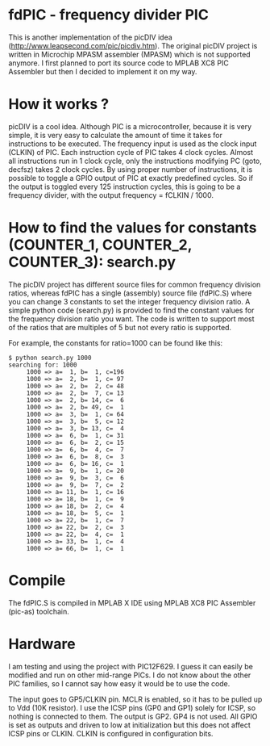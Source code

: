 
# fdPIC - frequency divider PIC

This is another implementation of the picDIV idea (http://www.leapsecond.com/pic/picdiv.htm). The original picDIV project is written in Microchip MPASM assembler (MPASM) which is not supported anymore. I first planned to port its source code to MPLAB XC8 PIC Assembler but then I decided to implement it on my way. 

# How it works ?

picDIV is a cool idea. Although PIC is a microcontroller, because it is very simple, it is very easy to calculate the amount of time it takes for instructions to be executed. The frequency input is used as the clock input (CLKIN) of PIC. Each instruction cycle of PIC takes 4 clock cycles. Almost all instructions run in 1 clock cycle, only the instructions modifying PC (goto, decfsz) takes 2 clock cycles. By using proper number of instructions, it is possible to toggle a GPIO output of PIC at exactly predefined cycles. So if the output is toggled every 125 instruction cycles, this is going to be a frequency divider, with the output frequency = fCLKIN / 1000.

# How to find the values for constants (COUNTER_1, COUNTER_2, COUNTER_3): search.py

The picDIV project has different source files for common frequency division ratios, whereas fdPIC has a single (assembly) source file (fdPIC.S) where you can change 3 constants to set the integer frequency division ratio. A simple python code (search.py) is provided to find the constant values for the frequency division ratio you want. The code is written to support most of the ratios that are multiples of 5 but not every ratio is supported.

For example, the constants for ratio=1000 can be found like this:

```
$ python search.py 1000
searching for: 1000
     1000 => a=  1, b=  1, c=196
     1000 => a=  2, b=  1, c= 97
     1000 => a=  2, b=  2, c= 48
     1000 => a=  2, b=  7, c= 13
     1000 => a=  2, b= 14, c=  6
     1000 => a=  2, b= 49, c=  1
     1000 => a=  3, b=  1, c= 64
     1000 => a=  3, b=  5, c= 12
     1000 => a=  3, b= 13, c=  4
     1000 => a=  6, b=  1, c= 31
     1000 => a=  6, b=  2, c= 15
     1000 => a=  6, b=  4, c=  7
     1000 => a=  6, b=  8, c=  3
     1000 => a=  6, b= 16, c=  1
     1000 => a=  9, b=  1, c= 20
     1000 => a=  9, b=  3, c=  6
     1000 => a=  9, b=  7, c=  2
     1000 => a= 11, b=  1, c= 16
     1000 => a= 18, b=  1, c=  9
     1000 => a= 18, b=  2, c=  4
     1000 => a= 18, b=  5, c=  1
     1000 => a= 22, b=  1, c=  7
     1000 => a= 22, b=  2, c=  3
     1000 => a= 22, b=  4, c=  1
     1000 => a= 33, b=  1, c=  4
     1000 => a= 66, b=  1, c=  1
```

# Compile

The fdPIC.S is compiled in MPLAB X IDE using MPLAB XC8 PIC Assembler (pic-as) toolchain.

# Hardware

I am testing and using the project with PIC12F629. I guess it can easily be modified and run on other mid-range PICs. I do not know about the other PIC families, so I cannot say how easy it would be to use the code.

The input goes to GP5/CLKIN pin. MCLR is enabled, so it has to be pulled up to Vdd (10K resistor). I use the ICSP pins (GP0 and GP1) solely for ICSP, so nothing is connected to them. The output is GP2. GP4 is not used. All GPIO is set as outputs and driven to low at initialization but this does not affect ICSP pins or CLKIN. CLKIN is configured in configuration bits.
